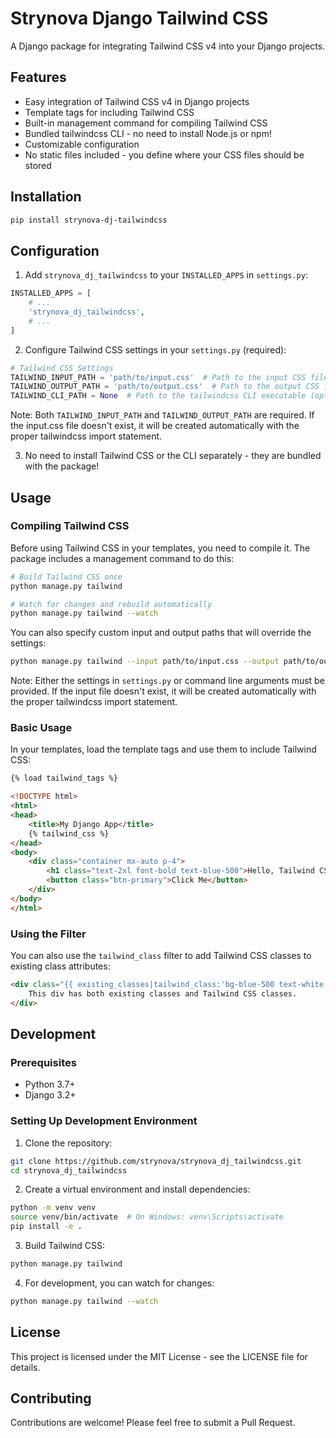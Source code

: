 # Strynova Django Tailwind CSS

A Django package for integrating Tailwind CSS v4 into your Django projects.

## Features

- Easy integration of Tailwind CSS v4 in Django projects
- Template tags for including Tailwind CSS
- Built-in management command for compiling Tailwind CSS
- Bundled tailwindcss CLI - no need to install Node.js or npm!
- Customizable configuration
- No static files included - you define where your CSS files should be stored

## Installation

```bash
pip install strynova-dj-tailwindcss
```

## Configuration

1. Add `strynova_dj_tailwindcss` to your `INSTALLED_APPS` in `settings.py`:

```python
INSTALLED_APPS = [
    # ...
    'strynova_dj_tailwindcss',
    # ...
]
```

2. Configure Tailwind CSS settings in your `settings.py` (required):

```python
# Tailwind CSS Settings
TAILWIND_INPUT_PATH = 'path/to/input.css'  # Path to the input CSS file (required)
TAILWIND_OUTPUT_PATH = 'path/to/output.css'  # Path to the output CSS file (required)
TAILWIND_CLI_PATH = None  # Path to the tailwindcss CLI executable (optional, will use bundled executable if not specified)
```

Note: Both `TAILWIND_INPUT_PATH` and `TAILWIND_OUTPUT_PATH` are required. If the input.css file doesn't exist, it will be created automatically with the proper tailwindcss import statement.

3. No need to install Tailwind CSS or the CLI separately - they are bundled with the package!

## Usage

### Compiling Tailwind CSS

Before using Tailwind CSS in your templates, you need to compile it. The package includes a management command to do this:

```bash
# Build Tailwind CSS once
python manage.py tailwind

# Watch for changes and rebuild automatically
python manage.py tailwind --watch
```

You can also specify custom input and output paths that will override the settings:

```bash
python manage.py tailwind --input path/to/input.css --output path/to/output.css
```

Note: Either the settings in `settings.py` or command line arguments must be provided. If the input file doesn't exist, it will be created automatically with the proper tailwindcss import statement.

### Basic Usage

In your templates, load the template tags and use them to include Tailwind CSS:

```html
{% load tailwind_tags %}

<!DOCTYPE html>
<html>
<head>
    <title>My Django App</title>
    {% tailwind_css %}
</head>
<body>
    <div class="container mx-auto p-4">
        <h1 class="text-2xl font-bold text-blue-500">Hello, Tailwind CSS!</h1>
        <button class="btn-primary">Click Me</button>
    </div>
</body>
</html>
```

### Using the Filter

You can also use the `tailwind_class` filter to add Tailwind CSS classes to existing class attributes:

```html
<div class="{{ existing_classes|tailwind_class:'bg-blue-500 text-white' }}">
    This div has both existing classes and Tailwind CSS classes.
</div>
```

## Development

### Prerequisites

- Python 3.7+
- Django 3.2+

### Setting Up Development Environment

1. Clone the repository:
```bash
git clone https://github.com/strynova/strynova_dj_tailwindcss.git
cd strynova_dj_tailwindcss
```

2. Create a virtual environment and install dependencies:
```bash
python -m venv venv
source venv/bin/activate  # On Windows: venv\Scripts\activate
pip install -e .
```

3. Build Tailwind CSS:
```bash
python manage.py tailwind
```

4. For development, you can watch for changes:
```bash
python manage.py tailwind --watch
```

## License

This project is licensed under the MIT License - see the LICENSE file for details.

## Contributing

Contributions are welcome! Please feel free to submit a Pull Request.
